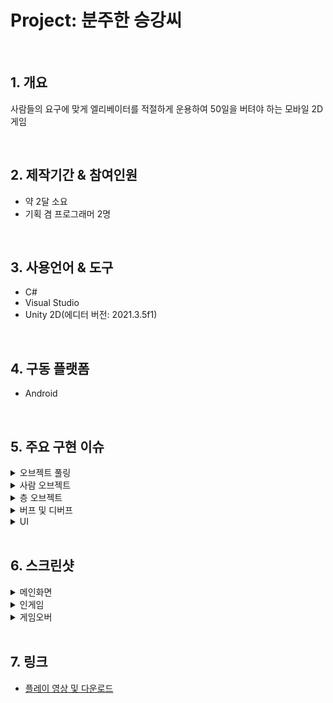 # Project: 분주한 승강씨

</br>

## 1. 개요
사람들의 요구에 맞게 엘리베이터를 적절하게 운용하여 50일을 버텨야 하는 모바일 2D 게임

</br>

## 2. 제작기간 & 참여인원
- 약 2달 소요
- 기획 겸 프로그래머 2명

</br>

## 3. 사용언어 & 도구
- C#
- Visual Studio
- Unity 2D(에디터 버전: 2021.3.5f1)

</br>

## 4. 구동 플랫폼
- Android

</br>

## 5. 주요 구현 이슈
<details>
<summary>오브젝트 풀링</summary>
<div markdown="1">

- 사람 오브젝트를 풀링하여 Instantiate & Destroy 비용 최소화

</div>
</details>

<details>
<summary>사람 오브젝트</summary>
<div markdown="1">

- Human 클래스를 만들어 일반 사람, 뚱뚱한 사람, 그 밖의 다양한 타입의 사람 오브젝트가 상속받을 수 있도록 함
- ActInterface를 구현하여 사람 오브젝트 간에 상호작용이 가능하도록 함(도둑은 가드에게 잡히면 사라짐 등)
- 층별로 존재하는 이벤트 오브젝트(자판기, 문, ATM)와도 상호작용 가능

</div>
</details>

<details>
<summary>층 오브젝트</summary>
<div markdown="1">

- 일정한 시간이 지나면 랜덤으로 층이 생성
- 거주 층, 병원 층, 편의점 층 다양하게 구성
- Human 클래스와 마찬가지로 공통 기능이 모여있는 Floor 클래스를 바탕으로 층 생성


</div>
</details>

<details>
<summary>버프 및 디버프</summary>
<div markdown="1">

- 일정 시간마다 선택 가능한 버프가 세개씩 등장
- 사람 및 엘리베이터, 층의 기능에 영향을 주는 버프와 랜덤으로 무조건 하나씩 받아야 하는 디버프 존재

</div>
</details>

<details>
<summary>UI</summary>
<div markdown="1">

- 화면 상단에는 체력 창이 존재하여 사람들이 엘리베이터를 타지 못했을 때마다 조금씩 차감
- speed 버튼 및 pause 버튼은 Time.TimeScale을 이용하여 조절
- 경과한 일 수, 현재 시간, 가지고 있는 재화 및 엘리베이터 대기자 수 등으로 현재 상황 표시
- 화면 중앙 및 하단에 건물, 직원, 장비 창을 통해 관리 및 업그레이드 가능

</div>
</details>

</br>

## 6. 스크린샷
<details>
<summary>메인화면</summary>
<div markdown="1">

![BusyElevator Main0](https://user-images.githubusercontent.com/76508241/219283451-3341e777-5e25-4eda-a76a-d244c1a5850a.jpg)

</div>
</details>

<details>
<summary>인게임</summary>
<div markdown="1">

![BusyElevator Ingame0](https://user-images.githubusercontent.com/76508241/219283458-2bc6a558-508f-494a-823e-62a19aaf9a28.jpg)
![BusyElevator Ingame1](https://user-images.githubusercontent.com/76508241/219283461-4544eb6c-1d20-4f02-a564-4198582df709.jpg)
![BusyElevator Ingame2](https://user-images.githubusercontent.com/76508241/219283465-99b181f7-9182-4c07-ae9a-04648e9b25ab.jpg)
![BusyElevator Ingame3](https://user-images.githubusercontent.com/76508241/219283466-d431bcd3-da6c-410f-9c18-1c6e4590d8be.jpg)
![BusyElevator Ingame4](https://user-images.githubusercontent.com/76508241/219283468-13e99d45-558b-4464-b5b3-f478971bf7d9.jpg)
![BusyElevator Ingame5](https://user-images.githubusercontent.com/76508241/219283471-2d9fd02d-3409-4b12-b6b9-bfd7fa341062.jpg)

</div>
</details>

<details>
<summary>게임오버</summary>
<div markdown="1">

![BusyElevator End0](https://user-images.githubusercontent.com/76508241/219283473-cfe3780b-f8bb-4f99-a5cf-96ce16c04e4d.jpg)

</div>
</details>

</br>

## 7. 링크
- [플레이 영상 및 다운로드](https://drive.google.com/drive/folders/1a2FGpd-uSt1XSp1vml1UQKZhc5BCbHHU)
